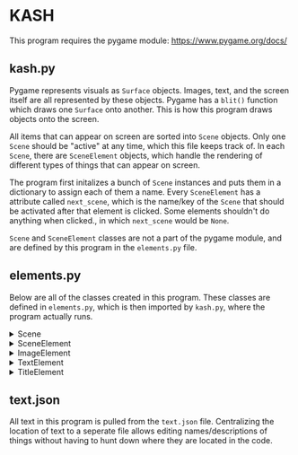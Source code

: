 # KASH
This program requires the pygame module: https://www.pygame.org/docs/  

## kash.py

Pygame represents visuals as `Surface` objects. Images, text, and the screen itself are all represented by these objects. Pygame has a `blit()` function which draws one `Surface` onto another. This is how this program draws objects onto the screen.

All items that can appear on screen are sorted into `Scene` objects. Only one `Scene` should be "active" at any time, which this file keeps track of. In each `Scene`, there are `SceneElement` objects, which handle the rendering of different types of things that can appear on screen.

The program first initalizes a bunch of `Scene` instances and puts them in a dictionary to assign each of them a name. Every `SceneElement` has a attribute called `next_scene`, which is the name/key of the `Scene` that should be activated after that element is clicked. Some elements shouldn't do anything when clicked., in which `next_scene` would be `None`.

 `Scene` and `SceneElement` classes are not a part of the pygame module, and are defined by this program in the `elements.py` file.

## elements.py

Below are all of the classes created in this program. These classes are defined in `elements.py`, which is then imported by `kash.py`, where the program actually runs.

<details><summary>Scene</summary>

The `Scene` class contains a list of `SceneElement` instances. It handles mouse input and is responsible for drawing the elements it contains.
```
__init__(list<SceneElement> elements) -> None
```
Initialization function. `elements` is a list of `SceneElement` instances that are in the scene.
```
click(int mouse_x, int mouse_y) -> string
```
Iterates through every element in the list, and checks if the coordinates `(mouse_x, mouse_y)` are inside the elements hitbox using the `SceneElement.click()` function. If the function returns true and the element is clickable, the name of the next scene to be displayed is returned. This name is stored as a variable in the `SceneElement` class. If the element is not clickable, `next_scene` will be `None` and the function will ignore that element during while iterating.
```
draw() -> None
```
Iterates through every element and calls their `draw()` function

</details>

<details><summary>SceneElement</summary>

The `SceneElement` class represents a generic element with a `draw()` function and a `contains_point()` function, both of which are used in the `Scene` class. The `draw()` function should be overridden.
```
__init__(Surface screen, int x, int y, int w, int h, string next_scene = None) -> None
```
Each element contains a pointer to the screen in order to call the `blit()` function. `x` is the distance from the left of the screen and `y` is distance from the top of the screen. `w` and `h` are the size of the object, being the width and height respectively. `next_scene` is the name of the scene that should be displayed after the element is clicked on. `next_scene` should be `None` (its default value) if the element is not clickable.
```
contains_point(int x, int y) -> bool
```
Checks if the coordinates `(x, y)` are inside of the element. Returns `True` if they are and `False` otherwise.
```
draw() -> None
```
A generic draw function to be overridden by child classes. Although every implementation will eventually use `blit()`, the method of turning text/images/other into a `Surface` object will differ, hence the need for other classes.

</details>

<details><summary>ImageElement</summary>

Inherits the `SceneElement` class.  
The `ImageElement` class takes care of the process of loading an image from a file and drawing it on the screen.
```
__init__(Surface screen, int x, int y, int w, int h, string filename, string next_scene = None) -> None
```
A `Surface` object is created from the file at `filename` (meaning `filename` should also include the path of the file).
```
draw() -> None
```
Uses `blit()` to draw the image surface onto the screen

</details>

<details><summary>TextElement</summary>

Inherits the `SceneElement` class.  
The `TextElement` class takes care of loading blocks of text onto the screen.
```
__init__(Surface screen, int x, int y, int w, int h, string text, int text_size, string next_scene = None) -> None
```
The process of converting text into a `Surface` does not support multiple lines. Therefore, a list of `Surface` objects representing each line of text is stored instead.
```
draw() -> None
```
Iterates through all of the `Surface` objects and uses `blit()` to draw them onto the screen

</details>

<details>
<summary>TitleElement</summary>

Inherits the `SceneElement` class.  
The `TitleElement` class is similar to the `TextElement` class, except the the text should be centered, instead of left aligned.  
```
__init__(Surface screen, int x, int y, int w, int h, string text, int text_size, string next_scene = None) -> None
```
A `Surface` object is rendered using `text` with size `text_size`. A title is not expected to have multiple lines.
```
draw() -> None
```
Draws the text surface onto the screen using `blit()`. The location of the text is shifted slighty right so the text aligned at the center of the element.

</details>

## text.json

All text in this program is pulled from the `text.json` file. Centralizing the location of text to a seperate file allows editing names/descriptions of things without having to hunt down where they are located in the code.